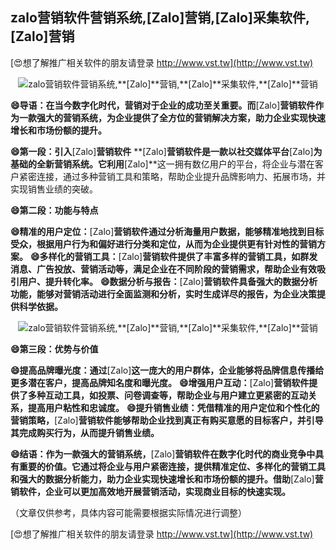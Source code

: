 ## **zalo营销软件营销系统,**[Zalo]**营销,**[Zalo]**采集软件,**[Zalo]**营销**

[😍想了解推广相关软件的朋友请登录 http://www.vst.tw](http://www.vst.tw)

 <center><img src="https://vst.tw/MP4/tuiguang/png/5.png" alt="zalo营销软件营销系统,**[Zalo]**营销,**[Zalo]**采集软件,**[Zalo]**营销"></center>

**😄导语：在当今数字化时代，营销对于企业的成功至关重要。而**[Zalo]**营销软件作为一款强大的营销系统，为企业提供了全方位的营销解决方案，助力企业实现快速增长和市场份额的提升。**

**😄第一段：引入**[Zalo]**营销软件**
**[Zalo]**营销软件是一款以社交媒体平台**[Zalo]**为基础的全新营销系统。它利用**[Zalo]**这一拥有数亿用户的平台，将企业与潜在客户紧密连接，通过多种营销工具和策略，帮助企业提升品牌影响力、拓展市场，并实现销售业绩的突破。

**😄第二段：功能与特点**

**😄精准的用户定位：**[Zalo]**营销软件通过分析海量用户数据，能够精准地找到目标受众，根据用户行为和偏好进行分类和定位，从而为企业提供更有针对性的营销方案。**
**😄多样化的营销工具：**[Zalo]**营销软件提供了丰富多样的营销工具，如群发消息、广告投放、营销活动等，满足企业在不同阶段的营销需求，帮助企业有效吸引用户、提升转化率。**
**😄数据分析与报告：**[Zalo]**营销软件具备强大的数据分析功能，能够对营销活动进行全面监测和分析，实时生成详尽的报告，为企业决策提供科学依据。**

 <center><img src="https://vst.tw/MP4/tuiguang/png/4.png" alt="zalo营销软件营销系统,**[Zalo]**营销,**[Zalo]**采集软件,**[Zalo]**营销"></center>

**😄第三段：优势与价值**

**😄提高品牌曝光度：通过**[Zalo]**这一庞大的用户群体，企业能够将品牌信息传播给更多潜在客户，提高品牌知名度和曝光度。**
**😄增强用户互动：**[Zalo]**营销软件提供了多种互动工具，如投票、问卷调查等，帮助企业与用户建立更紧密的互动关系，提高用户粘性和忠诚度。**
**😄提升销售业绩：凭借精准的用户定位和个性化的营销策略，**[Zalo]**营销软件能够帮助企业找到真正有购买意愿的目标客户，并引导其完成购买行为，从而提升销售业绩。**

**😄结语：作为一款强大的营销系统，**[Zalo]**营销软件在数字化时代的商业竞争中具有重要的价值。它通过将企业与用户紧密连接，提供精准定位、多样化的营销工具和强大的数据分析能力，助力企业实现快速增长和市场份额的提升。借助**[Zalo]**营销软件，企业可以更加高效地开展营销活动，实现商业目标的快速实现。**

（文章仅供参考，具体内容可能需要根据实际情况进行调整）

[😍想了解推广相关软件的朋友请登录 http://www.vst.tw](http://www.vst.tw)



